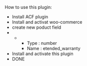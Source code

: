 How to use this plugin:

- Install ACF plugin
- Install and activat woo-commerce
- create new poduct field
- - - Type : number
    - Name : etended_warranty
- Install and activate this plugin
- DONE
